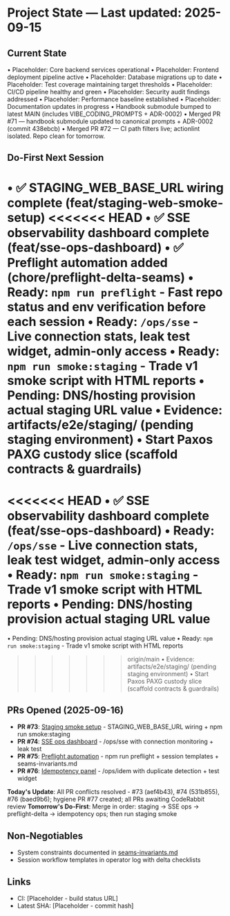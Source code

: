 # Project State — Last updated: 2025-09-15

## Current State

• Placeholder: Core backend services operational
• Placeholder: Frontend deployment pipeline active
• Placeholder: Database migrations up to date
• Placeholder: Test coverage maintaining target thresholds
• Placeholder: CI/CD pipeline healthy and green
• Placeholder: Security audit findings addressed
• Placeholder: Performance baseline established
• Placeholder: Documentation updates in progress
• Handbook submodule bumped to latest MAIN (includes VIBE_CODING_PROMPTS + ADR-0002)
• Merged PR #71 — handbook submodule updated to canonical prompts + ADR-0002 (commit 438ebcb)
• Merged PR #72 — CI path filters live; actionlint isolated. Repo clean for tomorrow.

## Do-First Next Session

• ✅ STAGING_WEB_BASE_URL wiring complete (feat/staging-web-smoke-setup)
<<<<<<< HEAD
• ✅ SSE observability dashboard complete (feat/sse-ops-dashboard)
• ✅ Preflight automation added (chore/preflight-delta-seams)
• Ready: `npm run preflight` - Fast repo status and env verification before each session
• Ready: `/ops/sse` - Live connection stats, leak test widget, admin-only access
• Ready: `npm run smoke:staging` - Trade v1 smoke script with HTML reports
• Pending: DNS/hosting provision actual staging URL value
• Evidence: artifacts/e2e/staging/ (pending staging environment)
• Start Paxos PAXG custody slice (scaffold contracts & guardrails)
=======
<<<<<<< HEAD
• ✅ SSE observability dashboard complete (feat/sse-ops-dashboard)
• Ready: `/ops/sse` - Live connection stats, leak test widget, admin-only access
• Ready: `npm run smoke:staging` - Trade v1 smoke script with HTML reports
• Pending: DNS/hosting provision actual staging URL value
=======
• Pending: DNS/hosting provision actual staging URL value
• Ready: `npm run smoke:staging` - Trade v1 smoke script with HTML reports

> > > > > > > origin/main
> > > > > > > • Evidence: artifacts/e2e/staging/ (pending staging environment)
> > > > > > > • Start Paxos PAXG custody slice (scaffold contracts & guardrails)

## PRs Opened (2025-09-16)

- **PR #73**: [Staging smoke setup](https://github.com/Abe99987/abes-pbcex-workspace/pull/73) - STAGING_WEB_BASE_URL wiring + npm run smoke:staging
- **PR #74**: [SSE ops dashboard](https://github.com/Abe99987/abes-pbcex-workspace/pull/74) - /ops/sse with connection monitoring + leak test
- **PR #75**: [Preflight automation](https://github.com/Abe99987/abes-pbcex-workspace/pull/75) - npm run preflight + session templates + seams-invariants.md
- **PR #76**: [Idempotency panel](https://github.com/Abe99987/abes-pbcex-workspace/pull/76) - /ops/idem with duplicate detection + test widget

**Today's Update**: All PR conflicts resolved - #73 (aef4b43), #74 (531b855), #76 (baed9b6); hygiene PR #77 created; all PRs awaiting CodeRabbit review
**Tomorrow's Do-First**: Merge in order: staging → SSE ops → preflight-delta → idempotency ops; then run staging smoke

## Non-Negotiables

- System constraints documented in [seams-invariants.md](seams-invariants.md)
- Session workflow templates in operator log with delta checklists

## Links

- CI: [Placeholder - build status URL]
- Latest SHA: [Placeholder - commit hash]
